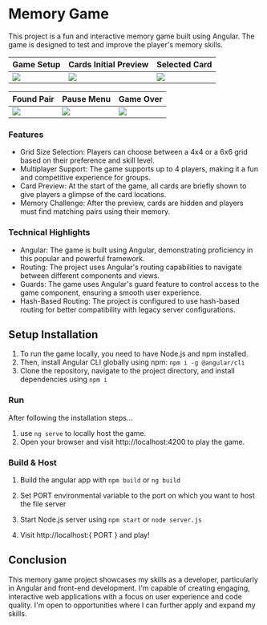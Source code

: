<!-- ![Screen Shot 2023-12-04 at 17 32 52](https://github.com/chrizgx/memory-game/assets/102369753/335d6e79-488c-4388-b09d-4a655b2b7969) ![Screen Shot 2023-12-04 at 17 33 19](https://github.com/chrizgx/memory-game/assets/102369753/9a23f5ed-18af-4512-95b9-0874d9f1dc03)
![Screen Shot 2023-12-04 at 17 33 45](https://github.com/chrizgx/memory-game/assets/102369753/1059c78c-f1eb-444f-9053-111a7ff23894) ![Screen Shot 2023-12-04 at 17 34 19](https://github.com/chrizgx/memory-game/assets/102369753/ae935014-32b3-470d-a44f-bf5235a0309d)
![Screen Shot 2023-12-04 at 17 34 27](https://github.com/chrizgx/memory-game/assets/102369753/4ff6329f-a3dc-4492-bf0b-5147026791ae) ![Screen Shot 2023-12-04 at 17 34 57](https://github.com/chrizgx/memory-game/assets/102369753/e58a3f5d-723c-4ad2-8649-6b29e1ccc0b0) -->
# Memory Game

This project is a fun and interactive memory game built using Angular. The game is designed to test and improve the player's memory skills.

| Game Setup | Cards Initial Preview | Selected Card |
|---------|---------|---------|
| <img src="https://github.com/chrizgx/memory-game/assets/102369753/335d6e79-488c-4388-b09d-4a655b2b7969" > | <img src="https://github.com/chrizgx/memory-game/assets/102369753/9a23f5ed-18af-4512-95b9-0874d9f1dc03" > | <img src="https://github.com/chrizgx/memory-game/assets/102369753/1059c78c-f1eb-444f-9053-111a7ff23894" > |

| Found Pair | Pause Menu | Game Over |
|---------|---------|---------|
| <img src="https://github.com/chrizgx/memory-game/assets/102369753/ae935014-32b3-470d-a44f-bf5235a0309d" > | <img src="https://github.com/chrizgx/memory-game/assets/102369753/4ff6329f-a3dc-4492-bf0b-5147026791ae" > | <img src="https://github.com/chrizgx/memory-game/assets/102369753/e58a3f5d-723c-4ad2-8649-6b29e1ccc0b0" > |

### Features

- Grid Size Selection: Players can choose between a 4x4 or a 6x6 grid based on their preference and skill level.
- Multiplayer Support: The game supports up to 4 players, making it a fun and competitive experience for groups.
- Card Preview: At the start of the game, all cards are briefly shown to give players a glimpse of the card locations.
- Memory Challenge: After the preview, cards are hidden and players must find matching pairs using their memory.

### Technical Highlights

- Angular: The game is built using Angular, demonstrating proficiency in this popular and powerful framework.
- Routing: The project uses Angular's routing capabilities to navigate between different components and views.
- Guards: The game uses Angular's guard feature to control access to the game component, ensuring a smooth user experience.
- Hash-Based Routing: The project is configured to use hash-based routing for better compatibility with legacy server configurations.

## Setup Installation

1. To run the game locally, you need to have Node.js and npm installed.
2. Then, install Angular CLI globally using npm: `npm i -g @angular/cli`
3. Clone the repository, navigate to the project directory, and install dependencies using `npm i`

### Run

After following the installation steps...
1. use `ng serve` to locally host the game.
2. Open your browser and visit http://localhost:4200 to play the game.

### Build & Host

1. Build the angular app with `npm build` or `ng build`

2. Set PORT environmental variable to the port on which you want to host the file server

3. Start Node.js server using `npm start` or `node server.js`

4. Visit http://localhost:{ PORT } and play!

## Conclusion

This memory game project showcases my skills as a developer, particularly in Angular and front-end development. I'm capable of creating engaging, interactive web applications with a focus on user experience and code quality. I'm open to opportunities where I can further apply and expand my skills.
